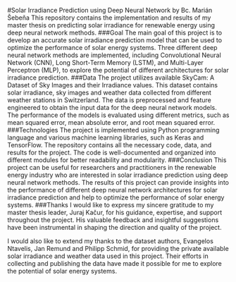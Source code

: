 #Solar Irradiance Prediction using Deep Neural Network by Bc. Marián Šebeňa
This repository contains the implementation and results of my master thesis on predicting solar irradiance for renewable energy using deep neural network methods.
###Goal
The main goal of this project is to develop an accurate solar irradiance prediction model that can be used to optimize the performance of solar energy systems. Three different deep neural network methods are implemented, including Convolutional Neural Network (CNN), Long Short-Term Memory (LSTM), and Multi-Layer Perceptron (MLP), to explore the potential of different architectures for solar irradiance prediction.
###Data
The project utilizes available SkyCam: A Dataset of Sky Images and their Irradiance values. This dataset contains solar irradiance, sky images and weather data collected from different weather stations in Switzerland. The data is preprocessed and feature engineered to obtain the input data for the deep neural network models. The performance of the models is evaluated using different metrics, such as mean squared error, mean absolute error, and root mean squared error.
###Technologies
The project is implemented using Python programming language and various machine learning libraries, such as Keras and TensorFlow. The repository contains all the necessary code, data, and results for the project. The code is well-documented and organized into different modules for better readability and modularity.
###Conclusion
This project can be useful for researchers and practitioners in the renewable energy industry who are interested in solar irradiance prediction using deep neural network methods. The results of this project can provide insights into the performance of different deep neural network architectures for solar irradiance prediction and help to optimize the performance of solar energy systems.
###Thanks
I would like to express my sincere gratitude to my master thesis leader, Juraj Kačur, for his guidance, expertise, and support throughout the project. His valuable feedback and insightful suggestions have been instrumental in shaping the direction and quality of the project.

I would also like to extend my thanks to the dataset authors, Evangelos Ntavelis, Jan Remund and Philipp Schmid, for providing the private available solar irradiance and weather data used in this project. Their efforts in collecting and publishing the data have made it possible for me to explore the potential of solar energy systems.
